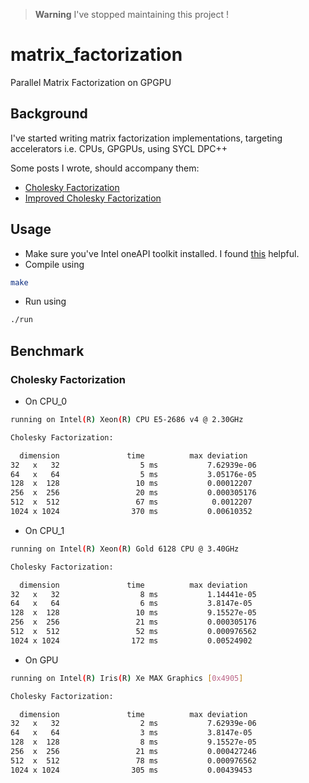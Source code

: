 > **Warning** I've stopped maintaining this project !

# matrix_factorization
Parallel Matrix Factorization on GPGPU

## Background

I've started writing matrix factorization implementations, targeting accelerators i.e. CPUs, GPGPUs, using SYCL DPC++

Some posts I wrote, should accompany them:

- [Cholesky Factorization](https://itzmeanjan.in/pages/parallel-cholesky-factorization.html)
- [Improved Cholesky Factorization](https://itzmeanjan.in/pages/improving-parallel-cholesky-factorization.html)

## Usage

- Make sure you've Intel oneAPI toolkit installed. I found [this](https://software.intel.com/content/www/us/en/develop/documentation/installation-guide-for-intel-oneapi-toolkits-linux/top/installation/install-using-package-managers/apt.html#apt) helpful.
- Compile using


```bash
make
```

- Run using

```bash
./run
```

## Benchmark

### Cholesky Factorization

- On CPU_0

```bash
running on Intel(R) Xeon(R) CPU E5-2686 v4 @ 2.30GHz

Cholesky Factorization:

  dimension			      time			max deviation
32   x   32			         5 ms			7.62939e-06
64   x   64			         5 ms			3.05176e-05
128  x  128			        10 ms			0.00012207
256  x  256			        20 ms			0.000305176
512  x  512			        67 ms			 0.0012207
1024 x 1024			       370 ms			0.00610352
```

- On CPU_1

```bash
running on Intel(R) Xeon(R) Gold 6128 CPU @ 3.40GHz

Cholesky Factorization:

  dimension			      time			max deviation
32   x   32			         8 ms			1.14441e-05
64   x   64			         6 ms			3.8147e-05
128  x  128			        10 ms			9.15527e-05
256  x  256			        21 ms			0.000305176
512  x  512			        52 ms			0.000976562
1024 x 1024			       172 ms			0.00524902
```

- On GPU

```bash
running on Intel(R) Iris(R) Xe MAX Graphics [0x4905]

Cholesky Factorization:

  dimension			      time			max deviation
32   x   32			         2 ms			7.62939e-06
64   x   64			         3 ms			3.8147e-05
128  x  128			         8 ms			9.15527e-05
256  x  256			        21 ms			0.000427246
512  x  512			        78 ms			0.000976562
1024 x 1024			       305 ms			0.00439453
```
